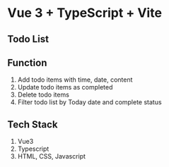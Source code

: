 # Vue 3 + TypeScript + Vite
## Todo List

## Function
1. Add todo items with time, date, content
2. Update todo items as completed
3. Delete todo items
4. Filter todo list by Today date and complete status

## Tech Stack
1. Vue3
2. Typescript
3. HTML, CSS, Javascript
